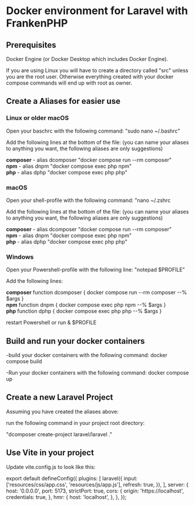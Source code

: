# Docker environment for Laravel with FrankenPHP

## Prerequisites

Docker Engine
(or Docker Desktop which includes Docker Engine).

If you are using Linux you will have to create a directory called "src" unless you are the root user.
Otherwise everything created with your docker compose commands will end up with root as owner.


## Create a Aliases for easier use

### Linux or older macOS
Open your baschrc with the following command:
"sudo nano ~/.bashrc"

Add the following lines at the bottom of the file:
(you can name your aliases to anything you want, the following aliases are only suggestions)

**composer** - alias dcomposer "docker compose run --rm composer"  
**npm** - alias dnpm "docker compose exec php npm"  
**php** - alias dphp "docker compose exec php php"  

### macOS

Open your shell-profile with the following command:
"nano ~/.zshrc

Add the following lines at the bottom of the file:
(you can name your aliases to anything you want, the following aliases are only suggestions)

**composer** - alias dcomposer "docker compose run --rm composer"  
**npm** - alias dnpm "docker compose exec php npm"  
**php** - alias dphp "docker compose exec php php"  

### Windows
Open your Powershell-profile with the following line:
"notepad $PROFILE"

Add the following lines:

**composer** function dcomposer { docker compose run --rm composer --% $args }  
**npm** function dnpm { docker compose exec php npm --% $args }  
**php** function dphp { docker compose exec php php --% $args }  

restart Powershell or run & $PROFILE

## Build and run your docker containers
-build your docker containers with the following command:
docker compose build

-Run your docker containers with the following command:
docker compose up

## Create a new Laravel Project

Assuming you have created the aliases above:

run the following command in your project root directory:

"dcomposer create-project laravel/laravel ." 

## Use Vite in your project

Update vite.config.js to look like this:


export default defineConfig({
    plugins: [
        laravel({
            input: ['resources/css/app.css', 'resources/js/app.js'],
            refresh: true,
        }),
    ],
    server: {
        host: '0.0.0.0',
        port: 5173,
        strictPort: true,
        cors: {
            origin: 'https://localhost',
            credentials: true,
        },
        hmr: {
            host: 'localhost',
        },
    },
});


